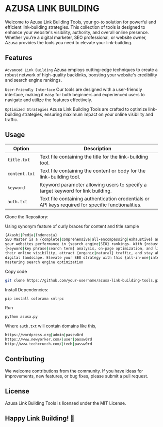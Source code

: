 # AZUSA LINK BUILDING
Welcome to Azusa Link Building Tools, your go-to solution for powerful and efficient link-building strategies. This collection of tools is designed to enhance your website's visibility, authority, and overall online presence. Whether you're a digital marketer, SEO professional, or website owner, Azusa provides the tools you need to elevate your link-building.

## Features
`Advanced Link Building`
Azusa employs cutting-edge techniques to create a robust network of high-quality backlinks, boosting your website's credibility and search engine rankings.

`User-Friendly Interface`
Our tools are designed with a user-friendly interface, making it easy for both beginners and experienced users to navigate and utilize the features effectively.

`Optimized Strategies`
Azusa Link Building Tools are crafted to optimize link-building strategies, ensuring maximum impact on your online visibility and traffic.


## Usage

| Option                  | Description                                                                                        |
| ----------------------- | -------------------------------------------------------------------------------------------------- |
| `title.txt`             | Text file containing the title for the link-building tool.                                         |
| `content.txt`           | Text file containing the content or body for the link-building tool.                               |
| `keyword`               | Keyword parameter allowing users to specify a target keyword for link building.                    |
| `auth.txt`              | Text file containing authentication credentials or API keys required for specific functionalities. |

Clone the Repository:

Using synonym feature of curly braces for content and title sample

```sh
{Akashi|Pedia|Indonesia}
SEO Master is a {complete|comprehensive|all-encompassing|exhaustive} and user-friendly SEO toolkit designed to optimize
your websites performance in {search engine|SEO} rankings. With {robust|powerful|advanced features for
{keyword|key phrase|search term} analysis, on-page optimization, and link building, SEO Master empowers users to enhance
their online visibility, attract {organic|natural} traffic, and stay ahead in the {competitive|challenging}
digital landscape. Elevate your SEO strategy with this {all-in-one|integrated|versatile|inclusive} solution for
mastering search engine optimization
```

Copy code
```sh
git clone https://github.com/your-username/azusa-link-building-tools.git
```
Install Dependencies:

```sh
pip install colorama xmlrpc
```

Run

```sh
python azusa.py
```

Where `auth.txt` will contain domains like this,

```sh
https://wordpress.org|admin|passw0rd
https://www.newyorker.com/|user|passw0rd
http://www.techcrunch.com/|tech|passw0rd
```

## Contributing
We welcome contributions from the community. If you have ideas for improvements, new features, or bug fixes, please submit a pull request.

## License
Azusa Link Building Tools is licensed under the MIT License.

## Happy Link Building! 🚀
